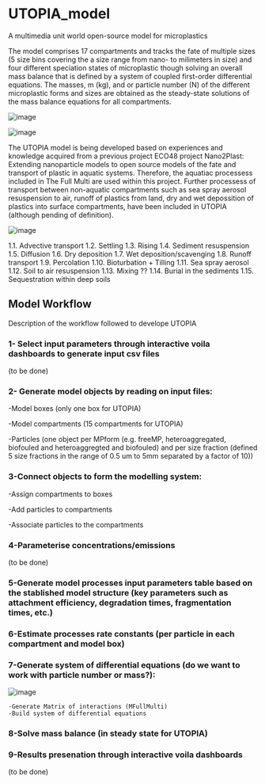 ﻿# UTOPIA_model

A multimedia unit world open-source model for microplastics 

The model comprises 17 compartments and tracks the fate of multiple sizes (5 size bins covering the a size range from nano- to milimeters in size) and four different speciation states of microplastic though solving an overall mass balance that is defined by a system of coupled first-order differential equations.  The masses, m (kg), and or particle number (N) of the different microplastic forms and sizes are obtained as the steady-state solutions of the mass balance equations for all compartments.

![image](https://user-images.githubusercontent.com/58487662/188823913-03dd5f50-2b2c-445d-914a-913637d7bf5b.png)

![image](https://user-images.githubusercontent.com/58487662/188824142-892a10e0-ec4c-42af-adfc-a6a626a35808.png)

The UTOPIA model is being developed based on experiences and knowledge acquired from a previous project ECO48 project Nano2Plast: Extending nanoparticle models to open source models of the fate and transport of plastic in aquatic systems. Therefore, the aquatiac processess included in The Full Multi are used within this project. Further processess of transport between non-aquatic compartments such as sea spray aerosol resuspension to air, runoff of plastics from land, dry and wet depossition of plastics into surface compartments, have been included in UTOPIA (although pending of definition).

![image](https://user-images.githubusercontent.com/58487662/188827636-eeab9b13-f9e1-4e3e-91aa-8041f5b31ba9.png)

1.1. Advective transport 
1.2. Settling 
1.3. Rising 
1.4. Sediment resuspension 
1.5. Diffusion
1.6. Dry deposition 
1.7. Wet deposition/scavenging
1.8. Runoff transport
1.9. Percolation 
1.10. Bioturbation + Tilling
1.11. Sea spray aerosol 
1.12. Soil to air resuspension
1.13. Mixing ??
1.14. Burial in the sediments
1.15. Sequestration within deep soils


## Model Workflow

Description of the workflow followed to develope UTOPIA

### 1- Select input parameters through interactive voila dashboards to generate input csv files 
(to be done)

### 2- Generate model objects by reading on input files:

  -Model boxes (only one box for UTOPIA)
  
  -Model compartments (15 compartments for UTOPIA)
  
  -Particles (one object per MPform (e.g. freeMP, heteroaggregated, biofouled and heteroaggregted and biofouled) and per size fraction (defined 5 size fractions in the range of 0.5 um to 5mm separated by a factor of 10))

### 3-Connect objects to form the modelling system:

 -Assign compartments to boxes
  
 -Add particles to compartments
 
 -Associate particles to the compartments
  
### 4-Parameterise concentrations/emissions

(to be done)

### 5-Generate model processes input parameters table based on the stablished model structure (key parameters such as attachment efficiency, degradation times, fragmentation times, etc.)

### 6-Estimate processes rate constants (per particle in each compartment and model box)

### 7-Generate system of differential equations (do we want to work with particle number or mass?):

![image](https://user-images.githubusercontent.com/58487662/186609599-c75bb341-45f4-4bf4-a055-fb332aff3756.png)

    -Generate Matrix of interactions (MFullMulti)
    -Build system of differential equations

### 8-Solve mass balance (in steady state for UTOPIA)

### 9-Results presenation through interactive voila dashboards

(to be done)
